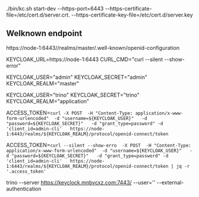 ./bin/kc.sh start-dev --https-port=6443 --https-certificate-file=/etc/cert.d/server.crt. --https-certificate-key-file=/etc/cert.d/server.key

## Welknown endpoint
https://node-1:6443//realms/master/.well-known/openid-configuration

KEYCLOAK_URL=https://node-1:6443
CURL_CMD="curl --silent --show-error"

KEYCLOAK_USER="admin"
KEYCLOAK_SECRET="admin"
KEYCLOAK_REALM="master"

KEYCLOAK_USER="trino"
KEYCLOAK_SECRET="trino"
KEYCLOAK_REALM="application"

ACCESS_TOKEN=`curl -X POST  -H "Content-Type: application/x-www-form-urlencoded"  -d "username=${KEYCLOAK_USER}"   -d "password=${KEYCLOAK_SECRET}"   -d "grant_type=password" -d 'client_id=admin-cli'   https://node-1:6443/realms/${KEYCLOAK_REALM}/protocol/openid-connect/token`


ACCESS_TOKEN=`curl --silent --show-erro  -X POST  -H "Content-Type: application/x-www-form-urlencoded"  -d "username=${KEYCLOAK_USER}"   -d "password=${KEYCLOAK_SECRET}"   -d "grant_type=password" -d 'client_id=admin-cli'   https://node-1:6443/realms/${KEYCLOAK_REALM}/protocol/openid-connect/token | jq -r '.access_token'`


trino --server https://keyclock.mnbvcxz.com:7443/  --user=''  --external-authentication 

